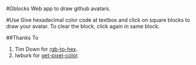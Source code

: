 #Gblocks
Web app to draw github avatars.

#Use
Give hexadecimal color code at textbox
and click on square blocks to draw your avatar. 
To clear the block, click again in same block.


##Thanks To
1. Tim Down for [rgb-to-hex](http://stackoverflow.com/questions/5623838/rgb-to-hex-and-hex-to-rgb).
2. lwburk for [get-pixel-color](http://stackoverflow.com/questions/6735470/get-pixel-color-from-canvas-on-mouseover).